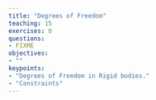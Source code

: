 ```yaml
---
title: "Degrees of Freedom"
teaching: 15
exercises: 0
questions:
- FIXME
objectives:
- ""
keypoints:
- "Degrees of Freedom in Rigid bodies."
- "Constraints"
---
```

